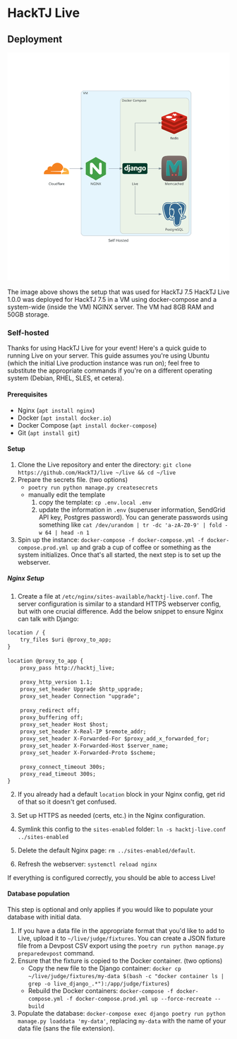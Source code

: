 # HackTJ Live

## Deployment

![HackTJ 7.5 setup](./self_hosted.svg)

The image above shows the setup that was used for HackTJ 7.5 HackTJ Live 1.0.0 was deployed for HackTJ 7.5 in a VM using docker-compose and a system-wide (inside the VM) NGINX server. The VM had 8GB RAM and 50GB storage.

### Self-hosted

Thanks for using HackTJ Live for your event! Here's a quick guide to running Live on your server. This guide assumes you're using Ubuntu (which the initial Live production instance was run on); feel free to substitute the appropriate commands if you're on a different operating system (Debian, RHEL, SLES, et cetera).

#### Prerequisites

-   Nginx (`apt install nginx`)
-   Docker (`apt install docker.io`)
-   Docker Compose (`apt install docker-compose`)
-   Git (`apt install git`)

#### Setup

1.  Clone the Live repository and enter the directory: `git clone https://github.com/HackTJ/live ~/live && cd ~/live`
2.  Prepare the secrets file. (two options)
    -   `poetry run python manage.py createsecrets`
    -   manually edit the template
        1.  copy the template: `cp .env.local .env`
        2.  update the information in `.env` (superuser information, SendGrid API key, Postgres password). You can generate passwords using something like `cat /dev/urandom | tr -dc 'a-zA-Z0-9' | fold -w 64 | head -n 1`
3.  Spin up the instance: `docker-compose -f docker-compose.yml -f docker-compose.prod.yml up` and grab a cup of coffee or something as the system initializes. Once that's all started, the next step is to set up the webserver.

##### Nginx Setup

1.  Create a file at `/etc/nginx/sites-available/hacktj-live.conf`. The server configuration is similar to a standard HTTPS webserver config, but with one crucial difference. Add the below snippet to ensure Nginx can talk with Django:

```nginx
location / {
    try_files $uri @proxy_to_app;
}

location @proxy_to_app {
    proxy_pass http://hacktj_live;

    proxy_http_version 1.1;
    proxy_set_header Upgrade $http_upgrade;
    proxy_set_header Connection "upgrade";

    proxy_redirect off;
    proxy_buffering off;
    proxy_set_header Host $host;
    proxy_set_header X-Real-IP $remote_addr;
    proxy_set_header X-Forwarded-For $proxy_add_x_forwarded_for;
    proxy_set_header X-Forwarded-Host $server_name;
    proxy_set_header X-Forwarded-Proto $scheme;

    proxy_connect_timeout 300s;
    proxy_read_timeout 300s;
}
```

2.  If you already had a default `location` block in your Nginx config, get rid of that so it doesn't get confused.

3.  Set up HTTPS as needed (certs, etc.) in the Nginx configuration.

4.  Symlink this config to the `sites-enabled` folder: `ln -s hacktj-live.conf ../sites-enabled`
5.  Delete the default Nginx page: `rm ../sites-enabled/default`.
6.  Refresh the webserver: `systemctl reload nginx`

If everything is configured correctly, you should be able to access Live!

#### Database population

This step is optional and only applies if you would like to populate your database with initial data.

1.  If you have a data file in the appropriate format that you'd like to add to Live, upload it to `~/live/judge/fixtures`. You can create a JSON fixture file from a Devpost CSV export using the `poetry run python manage.py preparedevpost` command.
2.  Ensure that the fixture is copied to the Docker container. (two options)
    -   Copy the new file to the Django container: `docker cp ~/live/judge/fixtures/my-data $(bash -c "docker container ls | grep -o live_django_.*"):/app/judge/fixtures`)
    -   Rebuild the Docker containers: `docker-compose -f docker-compose.yml -f docker-compose.prod.yml up --force-recreate --build`
3.  Populate the database: `docker-compose exec django poetry run python manage.py loaddata 'my-data'`, replacing `my-data` with the name of your data file (sans the file extension).
